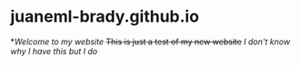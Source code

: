 # juaneml-brady.github.io

**Welcome to my website*
~~This is just a test of my new website~~
*I don't know why I have this but I do*
